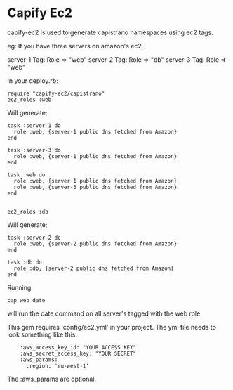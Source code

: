 Capify Ec2
====================================================

capify-ec2 is used to generate capistrano namespaces using ec2 tags. 

eg: If you have three servers on amazon's ec2.

server-1 Tag: Role => "web"
server-2 Tag: Role => "db"
server-3 Tag: Role => "web"

In your deploy.rb:

    require "capify-ec2/capistrano"
    ec2_roles :web

Will generate;

    task :server-1 do
      role :web, {server-1 public dns fetched from Amazon}
    end
    
    task :server-3 do
      role :web, {server-1 public dns fetched from Amazon}
    end
    
    task :web do
      role :web, {server-1 public dns fetched from Amazon}
      role :web, {server-3 public dns fetched from Amazon}
    end


    ec2_roles :db

Will generate;

    task :server-2 do
      role :web, {server-2 public dns fetched from Amazon}
    end
    
    task :db do
      role :db, {server-2 public dns fetched from Amazon}
    end

Running

    cap web date

will run the date command on all server's tagged with the web role

This gem requires 'config/ec2.yml' in your project.
The yml file needs to look something like this:

    	:aws_access_key_id: "YOUR ACCESS KEY"
    	:aws_secret_access_key: "YOUR SECRET"
    	:aws_params:
    	  :region: 'eu-west-1'
	
The :aws_params are optional.